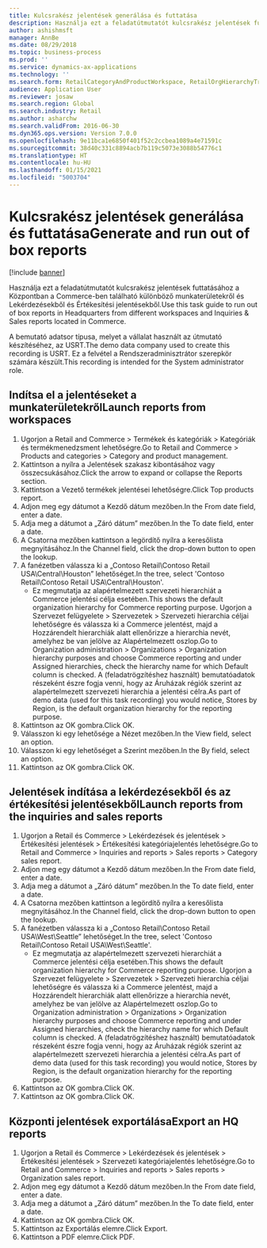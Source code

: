 ```yaml
---
title: Kulcsrakész jelentések generálása és futtatása
description: Használja ezt a feladatútmutatót kulcsrakész jelentések futtatásához a Központban a Commerce-ben található különböző munkaterületekről és Lekérdezésekből és Értékesítési jelentésekből.
author: ashishmsft
manager: AnnBe
ms.date: 08/29/2018
ms.topic: business-process
ms.prod: ''
ms.service: dynamics-ax-applications
ms.technology: ''
ms.search.form: RetailCategoryAndProductWorkspace, RetailOrgHierarchyTreeLookup, SrsReportViewerForm
audience: Application User
ms.reviewer: josaw
ms.search.region: Global
ms.search.industry: Retail
ms.author: asharchw
ms.search.validFrom: 2016-06-30
ms.dyn365.ops.version: Version 7.0.0
ms.openlocfilehash: 9e11bca1e6850f401f52c2ccbea1089a4e71591c
ms.sourcegitcommit: 38d40c331c8894acb7b119c5073e3088b54776c1
ms.translationtype: HT
ms.contentlocale: hu-HU
ms.lasthandoff: 01/15/2021
ms.locfileid: "5003704"
---
```

# <a name="generate-and-run-out-of-box-reports"></a><span data-ttu-id="6bbfe-103">Kulcsrakész jelentések generálása és futtatása</span><span class="sxs-lookup"><span data-stu-id="6bbfe-103">Generate and run out of box reports</span></span>

[!include [banner](../includes/banner.md)]

<span data-ttu-id="6bbfe-104">Használja ezt a feladatútmutatót kulcsrakész jelentések futtatásához a Központban a Commerce-ben található különböző munkaterületekről és Lekérdezésekből és Értékesítési jelentésekből.</span><span class="sxs-lookup"><span data-stu-id="6bbfe-104">Use this task guide to run out of box reports in Headquarters from different workspaces and Inquiries & Sales reports located in Commerce.</span></span>

<span data-ttu-id="6bbfe-105">A bemutató adatsor típusa, melyet a vállalat használt az útmutató készítéséhez, az USRT.</span><span class="sxs-lookup"><span data-stu-id="6bbfe-105">The demo data company used to create this recording is USRT.</span></span> <span data-ttu-id="6bbfe-106">Ez a felvétel a Rendszeradminisztrátor szerepkör számára készült.</span><span class="sxs-lookup"><span data-stu-id="6bbfe-106">This recording is intended for the System administrator role.</span></span>

## <a name="launch-reports-from-workspaces"></a><span data-ttu-id="6bbfe-107">Indítsa el a jelentéseket a munkaterületekről</span><span class="sxs-lookup"><span data-stu-id="6bbfe-107">Launch reports from workspaces</span></span>
1. <span data-ttu-id="6bbfe-108">Ugorjon a Retail and Commerce > Termékek és kategóriák > Kategóriák és termékmenedzsment lehetőségre.</span><span class="sxs-lookup"><span data-stu-id="6bbfe-108">Go to Retail and Commerce > Products and categories > Category and product management.</span></span>
2. <span data-ttu-id="6bbfe-109">Kattintson a nyílra a Jelentések szakasz kibontásához vagy összecsukásához.</span><span class="sxs-lookup"><span data-stu-id="6bbfe-109">Click the arrow to expand or collapse the Reports section.</span></span>
3. <span data-ttu-id="6bbfe-110">Kattintson a Vezető termékek jelentései lehetőségre.</span><span class="sxs-lookup"><span data-stu-id="6bbfe-110">Click Top products report.</span></span>
4. <span data-ttu-id="6bbfe-111">Adjon meg egy dátumot a Kezdő dátum mezőben.</span><span class="sxs-lookup"><span data-stu-id="6bbfe-111">In the From date field, enter a date.</span></span>
5. <span data-ttu-id="6bbfe-112">Adja meg a dátumot a „Záró dátum” mezőben.</span><span class="sxs-lookup"><span data-stu-id="6bbfe-112">In the To date field, enter a date.</span></span>
6. <span data-ttu-id="6bbfe-113">A Csatorna mezőben kattintson a legördítő nyílra a keresőlista megnyitásához.</span><span class="sxs-lookup"><span data-stu-id="6bbfe-113">In the Channel field, click the drop-down button to open the lookup.</span></span>
7. <span data-ttu-id="6bbfe-114">A fanézetben válassza ki a „Contoso Retail\Contoso Retail USA\Central\Houston” lehetőséget.</span><span class="sxs-lookup"><span data-stu-id="6bbfe-114">In the tree, select 'Contoso Retail\Contoso Retail USA\Central\Houston'.</span></span>
    * <span data-ttu-id="6bbfe-115">Ez megmutatja az alapértelmezett szervezeti hierarchiát a Commerce jelentési célja esetében.</span><span class="sxs-lookup"><span data-stu-id="6bbfe-115">This shows the default organization hierarchy for Commerce reporting purpose.</span></span>   <span data-ttu-id="6bbfe-116">Ugorjon a Szervezet felügyelete > Szervezetek > Szervezeti hierarchia céljai lehetőségre és válassza ki a Commerce jelentést, majd a Hozzárendelt hierarchiák alatt ellenőrizze a hierarchia nevét, amelyhez be van jelölve az Alapértelmezett oszlop.</span><span class="sxs-lookup"><span data-stu-id="6bbfe-116">Go to Organization administration > Organizations > Organization hierarchy purposes and choose Commerce reporting and under Assigned hierarchies, check the hierarchy name for which Default column is checked.</span></span> <span data-ttu-id="6bbfe-117">A (feladatrögzítéshez használt) bemutatóadatok részeként észre fogja venni, hogy az Áruházak régiók szerint az alapértelmezett szervezeti hierarchia a jelentési célra.</span><span class="sxs-lookup"><span data-stu-id="6bbfe-117">As part of demo data (used for this task recording) you would notice, Stores by Region, is the default organization hierarchy for the reporting purpose.</span></span>     
8. <span data-ttu-id="6bbfe-118">Kattintson az OK gombra.</span><span class="sxs-lookup"><span data-stu-id="6bbfe-118">Click OK.</span></span>
9. <span data-ttu-id="6bbfe-119">Válasszon ki egy lehetősége a Nézet mezőben.</span><span class="sxs-lookup"><span data-stu-id="6bbfe-119">In the View field, select an option.</span></span>
10. <span data-ttu-id="6bbfe-120">Válasszon ki egy lehetőséget a Szerint mezőben.</span><span class="sxs-lookup"><span data-stu-id="6bbfe-120">In the By field, select an option.</span></span>
11. <span data-ttu-id="6bbfe-121">Kattintson az OK gombra.</span><span class="sxs-lookup"><span data-stu-id="6bbfe-121">Click OK.</span></span>

## <a name="launch-reports-from-the-inquiries-and-sales-reports"></a><span data-ttu-id="6bbfe-122">Jelentések indítása a lekérdezésekből és az értékesítési jelentésekből</span><span class="sxs-lookup"><span data-stu-id="6bbfe-122">Launch reports from the inquiries and sales reports</span></span>
1. <span data-ttu-id="6bbfe-123">Ugorjon a Retail és Commerce > Lekérdezések és jelentések > Értékesítési jelentések > Értékesítési kategóriajelentés lehetőségre.</span><span class="sxs-lookup"><span data-stu-id="6bbfe-123">Go to Retail and Commerce > Inquiries and reports > Sales reports > Category sales report.</span></span>
2. <span data-ttu-id="6bbfe-124">Adjon meg egy dátumot a Kezdő dátum mezőben.</span><span class="sxs-lookup"><span data-stu-id="6bbfe-124">In the From date field, enter a date.</span></span>
3. <span data-ttu-id="6bbfe-125">Adja meg a dátumot a „Záró dátum” mezőben.</span><span class="sxs-lookup"><span data-stu-id="6bbfe-125">In the To date field, enter a date.</span></span>
4. <span data-ttu-id="6bbfe-126">A Csatorna mezőben kattintson a legördítő nyílra a keresőlista megnyitásához.</span><span class="sxs-lookup"><span data-stu-id="6bbfe-126">In the Channel field, click the drop-down button to open the lookup.</span></span>
5. <span data-ttu-id="6bbfe-127">A fanézetben válassza ki a „Contoso Retail\Contoso Retail USA\West\Seattle” lehetőséget.</span><span class="sxs-lookup"><span data-stu-id="6bbfe-127">In the tree, select 'Contoso Retail\Contoso Retail USA\West\Seattle'.</span></span>
    * <span data-ttu-id="6bbfe-128">Ez megmutatja az alapértelmezett szervezeti hierarchiát a Commerce jelentési célja esetében.</span><span class="sxs-lookup"><span data-stu-id="6bbfe-128">This shows the default organization hierarchy for Commerce reporting purpose.</span></span> <span data-ttu-id="6bbfe-129">Ugorjon a Szervezet felügyelete > Szervezetek > Szervezeti hierarchia céljai lehetőségre és válassza ki a Commerce jelentést, majd a Hozzárendelt hierarchiák alatt ellenőrizze a hierarchia nevét, amelyhez be van jelölve az Alapértelmezett oszlop.</span><span class="sxs-lookup"><span data-stu-id="6bbfe-129">Go to Organization administration > Organizations > Organization hierarchy purposes and choose Commerce reporting and under Assigned hierarchies, check the hierarchy name for which Default column is checked.</span></span> <span data-ttu-id="6bbfe-130">A (feladatrögzítéshez használt) bemutatóadatok részeként észre fogja venni, hogy az Áruházak régiók szerint az alapértelmezett szervezeti hierarchia a jelentési célra.</span><span class="sxs-lookup"><span data-stu-id="6bbfe-130">As part of demo data (used for this task recording) you would notice, Stores by Region, is the default organization hierarchy for the reporting purpose.</span></span>     
6. <span data-ttu-id="6bbfe-131">Kattintson az OK gombra.</span><span class="sxs-lookup"><span data-stu-id="6bbfe-131">Click OK.</span></span>
7. <span data-ttu-id="6bbfe-132">Kattintson az OK gombra.</span><span class="sxs-lookup"><span data-stu-id="6bbfe-132">Click OK.</span></span>

## <a name="export-an-hq-reports"></a><span data-ttu-id="6bbfe-133">Központi jelentések exportálása</span><span class="sxs-lookup"><span data-stu-id="6bbfe-133">Export an HQ reports</span></span>
1. <span data-ttu-id="6bbfe-134">Ugorjon a Retail és Commerce > Lekérdezések és jelentések > Értékesítési jelentések > Szervezeti kategóriajelentés lehetőségre.</span><span class="sxs-lookup"><span data-stu-id="6bbfe-134">Go to Retail and Commerce > Inquiries and reports > Sales reports > Organization sales report.</span></span>
2. <span data-ttu-id="6bbfe-135">Adjon meg egy dátumot a Kezdő dátum mezőben.</span><span class="sxs-lookup"><span data-stu-id="6bbfe-135">In the From date field, enter a date.</span></span>
3. <span data-ttu-id="6bbfe-136">Adja meg a dátumot a „Záró dátum” mezőben.</span><span class="sxs-lookup"><span data-stu-id="6bbfe-136">In the To date field, enter a date.</span></span>
4. <span data-ttu-id="6bbfe-137">Kattintson az OK gombra.</span><span class="sxs-lookup"><span data-stu-id="6bbfe-137">Click OK.</span></span>
5. <span data-ttu-id="6bbfe-138">Kattintson az Exportálás elemre.</span><span class="sxs-lookup"><span data-stu-id="6bbfe-138">Click Export.</span></span>
6. <span data-ttu-id="6bbfe-139">Kattintson a PDF elemre.</span><span class="sxs-lookup"><span data-stu-id="6bbfe-139">Click PDF.</span></span>

